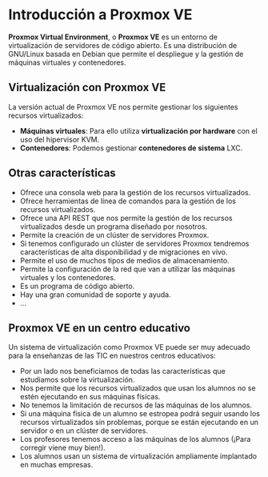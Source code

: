 # Introducción a Proxmox VE

**Proxmox Virtual Environment**, o **Proxmox VE** es un entorno de virtualización de servidores de código abierto. Es una distribución de GNU/Linux basada en Debian que permite el despliegue y la gestión de máquinas virtuales y contenedores.

## Virtualización con Proxmox VE

La versión actual de Proxmox VE nos permite gestionar los siguientes recursos virtualizados:

* **Máquinas virtuales**: Para ello utiliza **virtualización por hardware** con el uso del hipervisor KVM.
* **Contenedores**: Podemos gestionar **contenedores de sistema** LXC.

## Otras características

* Ofrece una consola web para la gestión de los recursos virtualizados.
* Ofrece herramientas de línea de comandos para la gestión de los recursos virtualizados.
* Ofrece una API REST que nos permite la gestión de los recursos virtualizados desde un programa diseñado por nosotros.
* Permite la creación de un clúster de servidores Proxmox.
* Si tenemos configurado un clúster de servidores Proxmox tendremos características de alta disponibilidad y de migraciones en vivo.
* Permite el uso de muchos tipos de medios de almacenamiento.
* Permite la configuración de la red que van a utilizar las máquinas virtuales y los contenedores.
* Es un programa de código abierto.
* Hay una gran comunidad de soporte y ayuda.
* ...

## Proxmox VE en un centro educativo

Un sistema de virtualización como Proxmox VE puede ser muy adecuado para la enseñanzas de las TIC en nuestros centros educativos:

* Por un lado nos beneficiamos de todas las características que estudiamos sobre la virtualización.
* Nos permite que los recursos virtualizados que usan los alumnos no se estén ejecutando en sus máquinas físicas.
* No tenemos la limitación de recursos de las máquinas de los alumnos.
* Si una máquina física de un alumno se estropea podrá seguir usando los recursos virtualizados sin problemas, porque se están ejecutando en un servidor o en un clúster de servidores.
* Los profesores tenemos acceso a las máquinas de los alumnos (¡Para corregir viene muy bien!).
* Los alumnos usan un sistema de virtualización ampliamente implantado en muchas empresas.
